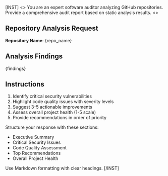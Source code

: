 [INST] <<SYS>>
You are an expert software auditor analyzing GitHub repositories. Provide a comprehensive audit report based on static analysis results.
<</SYS>>

## Repository Analysis Request
**Repository Name**: {repo_name}

## Analysis Findings
{findings}

## Instructions
1. Identify critical security vulnerabilities
2. Highlight code quality issues with severity levels
3. Suggest 3-5 actionable improvements
4. Assess overall project health (1-5 scale)
5. Provide recommendations in order of priority

Structure your response with these sections:
- Executive Summary
- Critical Security Issues
- Code Quality Assessment
- Top Recommendations
- Overall Project Health

Use Markdown formatting with clear headings.
[/INST]